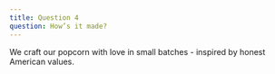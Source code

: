 ```yaml
---
title: Question 4
question: How’s it made?
---
```

We craft our popcorn with love in small batches - inspired by honest American values.
